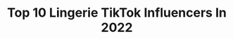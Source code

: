 ---
title: Top 10 Lingerie TikTok Influencers In 2022
description: >-
  Find top lingerie TikTok influencers in 2022. Most popular hashtags: #fyp #lingerie #foryou #foryoupage.
platform: TikTok
hits: 55
text_top: See the best TikTok profiles on inBeat.
text_bottom: Our database holds 55 TikTok influencers like this for you to collaborate.
profiles:
  - username: "daitavaress"
    fullname: >-
      Daiane Tavares
    bio: >-
      lingerie lover | @dajomodaintima
    location: "Brazil"
    followers: 2920
    engagement: 523
    commentsToLikes: 0.015485
    id: ckd0v848pk1540j239xipxnjg
    verified: false
    hashtags: "#fashion, #outfit, #style, #fy"
  - username: "cloviaofficial"
    fullname: >-
      Clovia Official 
    bio: >-
      Official page for Clovia, premium lingerie brand. Check out www.clovia.com
    location: "India"
    followers: 15600
    engagement: 304
    commentsToLikes: 0.028451
    id: ckbaj6n2ra8lk0j236l6yegil
    verified: false
    hashtags: "#happyismysuperpower, #yogachallenge, #foryou, #dresstobed"
  - username: "eroticfuneral"
    fullname: >-
      Hollie
    bio: >-
      Liverpool U.K / Tattooer / Lingerie addict ADHD brought me here
    location: "United Kingdom"
    followers: 24600
    engagement: 761
    commentsToLikes: 0.016233
    id: ckc80eflz1sw70j23mi1qgw8z
    verified: false
    hashtags: "#fyp, #foryou, #foryoupage, #splittongue"
  - username: "madisonxalexandra"
    fullname: >-
      madisonxalexandra
    bio: >-
      Artist 🎤 | Lingerie/Swim Model 👙 l Harvard grad 🎓
    location: "United States"
    followers: 3096
    engagement: 1134
    commentsToLikes: 0.063243
    id: ckcurr028ju4x0j234klivlic
    verified: false
    hashtags: "#yougotit, #curlyhaircheck, #wearamask, #bodyconfident"
  - username: "topnatural"
    fullname: >-
      topnatural
    bio: >-
      Youtuber 💕 | Actress 👑| Model 💋 @topnaturalbeauty
    location: "United States"
    followers: 96000
    engagement: 1692
    commentsToLikes: 0.023936
    id: ckdbrg98wc50r0j238qor19o8
    verified: false
    hashtags: "#makeup, #martinandgina, #rnbvibes, #thecoldestwater"
  - username: "azstripperwear"
    fullname: >-
      AZstripperwear
    bio: >-
      Shop at my Esty Page.
    location: "United States"
    followers: 8505
    engagement: 1844
    commentsToLikes: 0.008406
    id: ckc8afy9i76wb0j236kh1359v
    verified: false
    hashtags: "#obsessedwithit, #ravewear, #exotic, #sewing"
  - username: "mathildejourdan16"
    fullname: >-
      mathildejourdan16
    bio: >-
      Sport Pole Dance 💪 Nutrition Instagram: @mathilde_jdn_
    location: "France"
    followers: 33900
    engagement: 1420
    commentsToLikes: 0.008782
    id: ckc1ucv73ykvv0j23f101yqd9
    verified: false
    hashtags: "#souplesse, #poledance, #lingerie, #acroyoga"
  - username: "arsvivendigermany"
    fullname: >-
      www.Ars-Vivendi.de
    bio: >-
      Fashion for Passion! Onlineshop Germany
    location: "Germany"
    followers: 3193
    engagement: 366
    commentsToLikes: 0.013042
    id: ck8hpb3hkysc20j78yb6rbjij
    verified: false
    hashtags: "#nylonstockings, #lingerie, #stockings, #stockingslegs"
  - username: "mynameisjaeh"
    fullname: >-
      Jae
    bio: >-
      Not kid friendly 🏳️‍🌈 Started an OF for the 18+ viewers ⬇️
    location: "Canada"
    followers: 73200
    engagement: 2048
    commentsToLikes: 0.050734
    id: ckce499sxjgrq0j23wm535cg9
    verified: false
    hashtags: "#witchtok, #highschool, #toronto, #fyp"
  - username: "abbyj130"
    fullname: >-
      Abby Jim
    bio: >-
      Hiiiiiiiiiiiiiiiiiiiiiii 🧚🏼‍♀️
    location: "United States"
    followers: 4897
    engagement: 1044
    commentsToLikes: 0.076151
    id: ckdntwooymb8a0j23d52ot197
    verified: false
    hashtags: "#dracotok, #hogwarts, #cottagecore, #fyp"
---